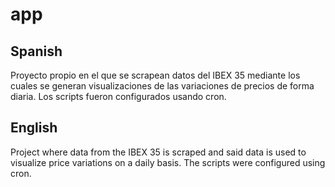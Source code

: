 # app
## Spanish
Proyecto propio en el que se scrapean datos del IBEX 35 mediante los cuales se generan visualizaciones de las variaciones de precios de forma diaria. Los scripts fueron configurados usando cron.
## English
Project where data from the IBEX 35 is scraped and said data is used to visualize price variations on a daily basis. The scripts were configured using cron.
